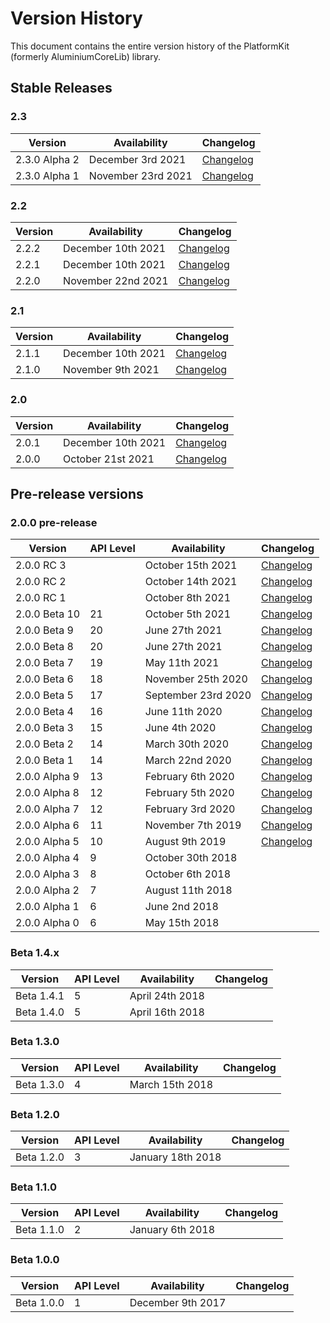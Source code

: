# Version History
This document contains the entire version history of the PlatformKit (formerly AluminiumCoreLib) library.

## Stable Releases

### 2.3
| Version | Availability | Changelog |
|-|-|-|
| 2.3.0 Alpha 2 | December 3rd 2021 | [Changelog](https://gitlab.com/aluminiumtechdevkit/PlatformKit/-/releases/2.3.0-alpha.2)
| 2.3.0 Alpha 1 | November 23rd 2021 | [Changelog](https://gitlab.com/aluminiumtechdevkit/PlatformKit/-/releases/2.3.0-alpha.1)


### 2.2
| Version | Availability | Changelog |
|-|-|-|
| 2.2.2 | December 10th 2021 | [Changelog](https://gitlab.com/aluminiumtechdevkit/PlatformKit/-/releases/2.2.2)
| 2.2.1 | December 10th 2021 | [Changelog](https://gitlab.com/aluminiumtechdevkit/PlatformKit/-/releases/2.2.1)
| 2.2.0 | November 22nd 2021 | [Changelog](https://gitlab.com/aluminiumtechdevkit/PlatformKit/-/releases/2.2.0)

### 2.1
| Version | Availability | Changelog |
|-|-|-|
| 2.1.1 | December 10th 2021 | [Changelog](https://gitlab.com/aluminiumtechdevkit/PlatformKit/-/releases/2.1.1)
| 2.1.0 | November 9th 2021 | [Changelog](https://gitlab.com/aluminiumtechdevkit/PlatformKit/-/releases/2.1.0)


### 2.0
 
| Version | Availability | Changelog |
|-|-|-|
| 2.0.1 | December 10th 2021 | [Changelog](https://gitlab.com/aluminiumtechdevkit/PlatformKit/-/releases/2.0.1)
| 2.0.0 | October 21st 2021 | [Changelog](https://gitlab.com/aluminiumtechdevkit/PlatformKit/-/releases/2.0.0)

## Pre-release versions 

### 2.0.0 pre-release
 
| Version | API Level| Availability | Changelog |
|-|-|-|-|
| 2.0.0 RC 3 | | October 15th 2021 | [Changelog](https://gitlab.com/aluminiumtechdevkit/PlatformKit/-/releases/2.0.0-rc3)
| 2.0.0 RC 2 | | October 14th 2021 | [Changelog](https://gitlab.com/aluminiumtechdevkit/PlatformKit/-/releases/2.0.0-rc2)
| 2.0.0 RC 1 | | October 8th 2021 | [Changelog](https://gitlab.com/aluminiumtechdevkit/PlatformKit/-/releases/2.0.0-rc1)
| 2.0.0 Beta 10 | 21 | October 5th 2021 | [Changelog](https://gitlab.com/aluminiumtechdevkit/PlatformKit/-/releases/2.0.0-beta.10)
| 2.0.0 Beta 9 | 20 | June 27th 2021 | [Changelog](https://gitlab.com/aluminiumtechdevkit/PlatformKit/-/releases/2.0.0-beta.9)
| 2.0.0 Beta 8 | 20 | June 27th 2021 | [Changelog](https://gitlab.com/aluminiumtechdevkit/PlatformKit/-/releases/2.0.0-beta.8)
| 2.0.0 Beta 7 | 19 | May 11th 2021 | [Changelog](https://gitlab.com/aluminiumtechdevkit/PlatformKit/-/releases/2.0.0-beta.7)
| 2.0.0 Beta 6 | 18 | November 25th 2020 | [Changelog](https://gitlab.com/aluminiumtechdevkit/PlatformKit/-/releases/2.0.0-beta.6)
| 2.0.0 Beta 5 | 17 | September 23rd 2020 | [Changelog](https://gitlab.com/aluminiumtechdevkit/PlatformKit/-/releases/2.0.0-beta.5)
| 2.0.0 Beta 4 | 16 | June 11th 2020 | [Changelog](https://gitlab.com/aluminiumtechdevkit/PlatformKit/-/releases/2.0.0-beta4)
| 2.0.0 Beta 3 | 15 | June 4th 2020 | [Changelog](https://gitlab.com/aluminiumtechdevkit/PlatformKit/-/releases/2.0.0-beta3)
| 2.0.0 Beta 2 | 14 | March 30th 2020 | [Changelog](https://gitlab.com/aluminiumtechdevkit/PlatformKit/-/releases/2.0.0-beta2)
| 2.0.0 Beta 1 | 14 | March 22nd 2020 | [Changelog](https://gitlab.com/aluminiumtechdevkit/PlatformKit/-/releases/2.0.0-beta1)
| 2.0.0 Alpha 9 | 13 | February 6th 2020 | [Changelog](https://gitlab.com/aluminiumtechdevkit/PlatformKit/-/releases/2.0.0-alpha9)
| 2.0.0 Alpha 8 | 12 |  February 5th 2020 | [Changelog](https://gitlab.com/aluminiumtechdevkit/PlatformKit/-/releases/2.0.0-alpha8)|
| 2.0.0 Alpha 7 | 12 | February 3rd 2020 | [Changelog](https://gitlab.com/aluminiumtechdevkit/PlatformKit/-/releases/2.0.0-alpha7)|
| 2.0.0 Alpha 6 | 11 |  November 7th 2019 | [Changelog](https://gitlab.com/aluminiumtechdevkit/PlatformKit/-/releases/2.0.0-alpha6)|
| 2.0.0 Alpha 5 | 10 | August 9th 2019 | [Changelog](https://gitlab.com/aluminiumtechdevkit/PlatformKit/-/releases/2.0.0-alpha5)|
| 2.0.0 Alpha 4 | 9 | October 30th 2018 | |
| 2.0.0 Alpha 3 | 8 | October 6th 2018 | |
| 2.0.0 Alpha 2 | 7 | August 11th 2018 | |
| 2.0.0 Alpha 1 | 6 | June 2nd 2018 | |
| 2.0.0 Alpha 0 | 6 | May 15th 2018 | |

### Beta 1.4.x

| Version | API Level | Availability | Changelog |
|---------|--------|--------------|-----------|
| Beta 1.4.1 | 5 | April 24th 2018 | |
| Beta 1.4.0 | 5 | April 16th 2018 | |

### Beta 1.3.0

| Version | API Level | Availability | Changelog |
|---------|------------|----------|-----------|
| Beta 1.3.0 | 4 | March 15th 2018 | |

### Beta 1.2.0

| Version | API Level | Availability | Changelog |
|---------|-----------|-----------|-----------|
| Beta 1.2.0 | 3 | January 18th 2018 | |

### Beta 1.1.0

| Version | API Level | Availability | Changelog |
|---------|------------|----------|-----------|
| Beta 1.1.0 | 2 | January 6th 2018 | |

### Beta 1.0.0

| Version | API Level | Availability | Changelog |
|---------|------------|----------|-----------|
| Beta 1.0.0 | 1 | December 9th 2017 | |
